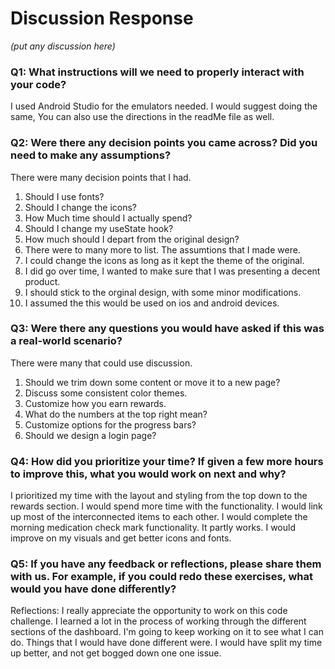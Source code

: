 # Discussion Response
*(put any discussion here)*

### Q1: What instructions will we need to properly interact with your code?
 I used Android Studio for the emulators needed. I would suggest doing the same, You can also use the directions in the readMe file as well.
 
 ### Q2: Were there any decision points you came across? Did you need to make any assumptions?
 There were many decision points that I had. 
 1. Should I use fonts?
 2. Should I change the icons?
 3. How Much time should I actually spend?
 4. Should I change my useState hook?
 5. How much should I depart from the original design?
 6. There were to many more to list.
 The assumtions that I made were.
 1. I could change the icons as long as it kept the theme of the original.
 2. I did go over time, I wanted to make sure that I was presenting a decent product.
 3. I should stick to the orginal design, with some minor modifications.
 4. I assumed the this would be used on ios and android devices.
 ### Q3: Were there any questions you would have asked if this was a real-world scenario?
 There were many that could use discussion.
 1. Should we trim down some content or move it to a new page? 
 2. Discuss some consistent color themes.
 3. Customize how you earn rewards.
 4. What do the numbers at the top right mean? 
 5. Customize options for the progress bars?
 6. Should we design a login page?
 
 ### Q4: How did you prioritize your time? If given a few more hours to improve this, what you would work on next and why?
 I prioritized my time with the layout and styling from the top down to the rewards section.
 I would spend more time with the functionality. I would link up most of the interconnected items to each other. I would complete the morning medication check mark functionality. It partly works.
 I would improve on my visuals and get better icons and fonts.
 
 ### Q5: If you have any feedback or reflections, please share them with us. For example, if you could redo these exercises, what would you have done differently?
 Reflections:
 I really appreciate the opportunity to work on this code challenge. I learned a lot in the process of working through the different sections of the dashboard. I'm going to keep working on it to see what I can do.
Things that I would have done different were. I would have split my time up better, and not get bogged down one one issue.  
 

